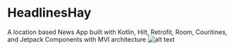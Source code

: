 # HeadlinesHay
A location based News App built with Kotlin, Hilt, Retrofit, Room, Couritines, and Jetpack Components with MVI architecture
![alt text](https://github.com/Kurtz0420/HeadlinesHay/imgs/1e.jpg?raw=true)
